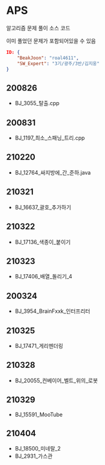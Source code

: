 # APS
알고리즘 문제 풀이 소스 코드

이미 풀었던 문제가 포함되어있을 수 있음

```json
ID: {   
    "BeakJoon": "roal4611",   
    "SW_Expert": "3기/광주/3반/김지웅"
}
```

## 200826
* BJ_3055_탈출.cpp

## 200831
* BJ_1197_최소_스패닝_트리.cpp

## 210220
* BJ_12764_싸지방에_간_준하.java

## 210321
* BJ_16637_괄호_추가하기

## 210322
* BJ_17136_색종이_붙이기

## 210323
* BJ_17406_배열_돌리기_4

## 200324
* BJ_3954_BrainFxxk_인터프리터

## 210325
* BJ_17471_게리멘더링

## 210328
* BJ_20055_컨베이어_벨트_위의_로봇

## 210329
* BJ_15591_MooTube

## 210404
* BJ_18500_미네랄_2
* BJ_2931_가스관